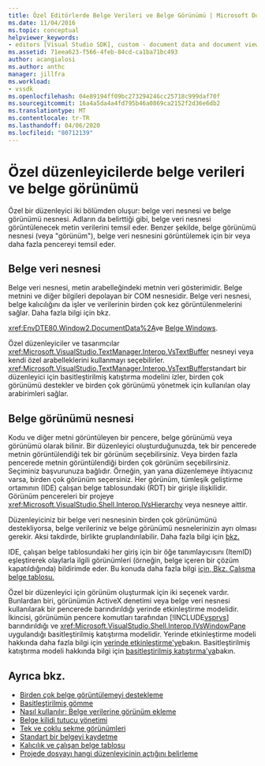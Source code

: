 ```yaml
---
title: Özel Editörlerde Belge Verileri ve Belge Görünümü | Microsoft Dokümanlar
ms.date: 11/04/2016
ms.topic: conceptual
helpviewer_keywords:
- editors [Visual Studio SDK], custom - document data and document view
ms.assetid: 71eea623-f566-4feb-84cd-ca1ba71bc493
author: acangialosi
ms.author: anthc
manager: jillfra
ms.workload:
- vssdk
ms.openlocfilehash: 04e89194ff09bc273294246cc25718c999daf70f
ms.sourcegitcommit: 16a4a5da4a4fd795b46a0869ca2152f2d36e6db2
ms.translationtype: MT
ms.contentlocale: tr-TR
ms.lasthandoff: 04/06/2020
ms.locfileid: "80712139"
---
```

# <a name="document-data-and-document-view-in-custom-editors"></a>Özel düzenleyicilerde belge verileri ve belge görünümü
Özel bir düzenleyici iki bölümden oluşur: belge veri nesnesi ve belge görünümü nesnesi. Adların da belirttiği gibi, belge veri nesnesi görüntülenecek metin verilerini temsil eder. Benzer şekilde, belge görünümü nesnesi (veya "görünüm"), belge veri nesnesini görüntülemek için bir veya daha fazla pencereyi temsil eder.

## <a name="document-data-object"></a>Belge veri nesnesi
 Belge veri nesnesi, metin arabelleğindeki metnin veri gösterimidir. Belge metnini ve diğer bilgileri depolayan bir COM nesnesidir. Belge veri nesnesi, belge kalıcılığını da işler ve verilerinin birden çok kez görüntülenmelerini sağlar. Daha fazla bilgi için bkz.

 <xref:EnvDTE80.Window2.DocumentData%2A>ve [Belge Windows](../extensibility/internals/document-windows.md).

 Özel düzenleyiciler ve tasarımcılar <xref:Microsoft.VisualStudio.TextManager.Interop.VsTextBuffer> nesneyi veya kendi özel arabelleklerini kullanmayı seçebilirler. <xref:Microsoft.VisualStudio.TextManager.Interop.VsTextBuffer>standart bir düzenleyici için basitleştirilmiş katıştırma modelini izler, birden çok görünümü destekler ve birden çok görünümü yönetmek için kullanılan olay arabirimleri sağlar.

## <a name="document-view-object"></a>Belge görünümü nesnesi
 Kodu ve diğer metni görüntüleyen bir pencere, belge görünümü veya görünümü olarak bilinir. Bir düzenleyici oluşturduğunuzda, tek bir pencerede metnin görüntülendiği tek bir görünüm seçebilirsiniz. Veya birden fazla pencerede metnin görüntülendiği birden çok görünüm seçebilirsiniz. Seçiminiz başvurunuza bağlıdır. Örneğin, yan yana düzenlemeye ihtiyacınız varsa, birden çok görünüm seçersiniz. Her görünüm, tümleşik geliştirme ortamının (IDE) çalışan belge tablosundaki (RDT) bir girişle ilişkilidir. Görünüm pencereleri bir projeye <xref:Microsoft.VisualStudio.Shell.Interop.IVsHierarchy> veya nesneye aittir.

 Düzenleyiciniz bir belge veri nesnesinin birden çok görünümünü destekliyorsa, belge verileriniz ve belge görünümü nesnelerinizin ayrı olması gerekir. Aksi takdirde, birlikte gruplandırılabilir. Daha fazla bilgi için [bkz.](../extensibility/supporting-multiple-document-views.md)

 IDE, çalışan belge tablosundaki her giriş için bir öğe tanımlayıcısını (ItemID) eşleştirerek olaylarla ilgili görünümleri (örneğin, belge içeren bir çözüm kapatıldığında) bildirimde eder. Bu konuda daha fazla bilgi [için, Bkz. Çalışma belge tablosu.](../extensibility/internals/running-document-table.md)

 Özel bir düzenleyici için görünüm oluşturmak için iki seçenek vardır. Bunlardan biri, görünümün ActiveX denetimi veya belge veri nesnesi kullanılarak bir pencerede barındırıldığı yerinde etkinleştirme modelidir. İkincisi, görünümün pencere komutları tarafından [!INCLUDE[vsprvs](../code-quality/includes/vsprvs_md.md)] barındırıldığı ve <xref:Microsoft.VisualStudio.Shell.Interop.IVsWindowPane> uygulandığı basitleştirilmiş katıştırma modelidir. Yerinde etkinleştirme modeli hakkında daha fazla bilgi için [yerinde etkinleştirme'ye](/visualstudio/misc/in-place-activation?view=vs-2015)bakın. Basitleştirilmiş katıştırma modeli hakkında bilgi için [basitleştirilmiş katıştırma'ya](../extensibility/simplified-embedding.md)bakın.

## <a name="see-also"></a>Ayrıca bkz.

- [Birden çok belge görüntülemeyi destekleme](../extensibility/supporting-multiple-document-views.md)
- [Basitleştirilmiş gömme](../extensibility/simplified-embedding.md)
- [Nasıl kullanılır: Belge verilerine görünüm ekleme](../extensibility/how-to-attach-views-to-document-data.md)
- [Belge kilidi tutucu yönetimi](../extensibility/document-lock-holder-management.md)
- [Tek ve çoklu sekme görünümleri](../extensibility/single-and-multi-tab-views.md)
- [Standart bir belgeyi kaydetme](../extensibility/internals/saving-a-standard-document.md)
- [Kalıcılık ve çalışan belge tablosu](../extensibility/internals/persistence-and-the-running-document-table.md)
- [Projede dosyayı hangi düzenleyicinin açtığını belirleme](../extensibility/internals/determining-which-editor-opens-a-file-in-a-project.md)
